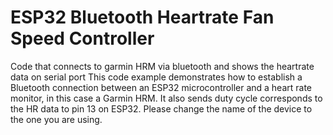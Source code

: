 # ESP32 Bluetooth Heartrate Fan Speed Controller
Code that connects to garmin HRM via bluetooth and shows the heartrate data on serial port
This code example demonstrates how to establish a Bluetooth connection between an ESP32 microcontroller and a heart rate monitor, in this case a Garmin HRM. It also sends duty cycle corresponds to the HR data to pin 13 on ESP32. Please change the name of the device to the one you are using.
